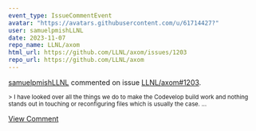 ```yaml
---
event_type: IssueCommentEvent
avatar: "https://avatars.githubusercontent.com/u/61714427?"
user: samuelpmishLLNL
date: 2023-11-07
repo_name: LLNL/axom
html_url: https://github.com/LLNL/axom/issues/1203
repo_url: https://github.com/LLNL/axom
---
```


<a href='https://github.com/samuelpmishLLNL' target='_blank'>samuelpmishLLNL</a> commented on issue <a href='https://github.com/LLNL/axom/issues/1203' target='_blank'>LLNL/axom#1203</a>.

<small>> I have looked over all the things we do to make the Codevelop build work and nothing stands out in touching or reconfiguring files which is usually the case....</small>

<a href='https://github.com/LLNL/axom/issues/1203' target='_blank'>View Comment</a>